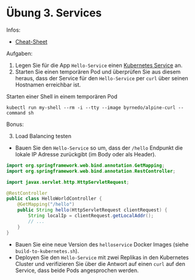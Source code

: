 # Übung 3. Services

Infos:

- [Cheat-Sheet](cheat-sheet.md)

Aufgaben:

1. Legen Sie für die App `Hello-Service` einen
  [Kubernetes Service](https://kubernetes.io/docs/concepts/services-networking/service/#defining-a-service)
  an.
2. Starten Sie einen temporären Pod und überprüfen Sie aus diesem heraus, dass der Service für den
  `Hello-Service` per `curl` über seinen Hostnamen erreichbar ist.

Starten einer Shell in einem temporären Pod

```shell script
kubectl run my-shell --rm -i --tty --image byrnedo/alpine-curl --command sh
```

Bonus:

3. Load Balancing testen

- Bauen Sie den `Hello-Service` so um, dass der `/hello` Endpunkt die lokale IP Adresse zurückgibt (im Body oder als Header).

```java
import org.springframework.web.bind.annotation.GetMapping;
import org.springframework.web.bind.annotation.RestController;

import javax.servlet.http.HttpServletRequest;

@RestController
public class HelloWorldController {
    @GetMapping("/hello")
    public String hello(HttpServletRequest clientRequest) {
        String localIp = clientRequest.getLocalAddr();
        // ...
    }
}
```

- Bauen Sie eine neue Version des `helloservice` Docker Images (siehe `build-to-kubernetes.sh`).
- Deployen Sie den `Hello-Service` mit zwei Replikas in den Kubernetes Cluster und verifizieren Sie über die Antwort auf einen `curl` auf den Service, dass beide Pods angesprochen werden.

